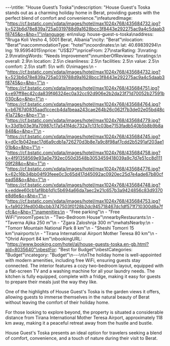 ---\ntitle: "House Guest’s Toska"\ndescription: "House Guest's Toska stands out as a charming holiday home in Berat, providing guests with the perfect blend of comfort and convenience."\nfeaturedImage: "https://cf.bstatic.com/xdata/images/hotel/max1024x768/435684732.jpg?k=523b6d78e839a725a0319788d9a1628bcc3f8443e292275ac9a4c5daab3f8745&o=&hp=1"\nlanguage: en\nslug: house-guest-s-toska\naddress: "Rruga Koli Vesho 4, 5001 Berat, Albania"\ncity: "Berat"\nlocation: "Berat"\naccommodationType: "hotel"\ncoordinates:\n  lat: 40.69839294\n  lng: 19.95954015\nprice: "US$27"\npriceFrom: 27\nstarRating: 3\nrating: 2.9\nratingWords: "Needs Improvement"\nnumberOfReviews: 1\nratings:\n  overall: 2.9\n  location: 2.5\n  cleanliness: 2.5\n  facilities: 2.5\n  value: 2.5\n  comfort: 2.5\n  staff: 5\n  wifi: 0\nimages:\n  - "https://cf.bstatic.com/xdata/images/hotel/max1024x768/435684732.jpg?k=523b6d78e839a725a0319788d9a1628bcc3f8443e292275ac9a4c5daab3f8745&o=&hp=1"\n  - "https://cf.bstatic.com/xdata/images/hotel/max1024x768/435684751.jpg?k=e97ff8ec42cda839f46324ec0a32cc92d906e2b2da23f71d70052b27591b030c&o=&hp=1"\n  - "https://cf.bstatic.com/xdata/images/hotel/max1024x768/435684764.jpg?k=b6767d0835aad1ccecb4da1beaa243cae264b26c062f7b3de02e05bd48c41a72&o=&hp=1"\n  - "https://cf.bstatic.com/xdata/images/hotel/max1024x768/435684779.jpg?k=33d1b03e3fa70987c17a541f4dc732a7c131c03be7153fadb540b5b8b9b8a848&o=&hp=1"\n  - "https://cf.bstatic.com/xdata/images/hotel/max1024x768/435684745.jpg?k=d0c1b042eac17d6a9cdb1a726270d3b8e7a9c8f98af7cdd2b5291af203ae101b&o=&hp=1"\n  - "https://cf.bstatic.com/xdata/images/hotel/max1024x768/435684758.jpg?k=4f91358569e93a0e792ec050d3548b3053459418039a9c7d7e51cc8d11109f28&o=&hp=1"\n  - "https://cf.bstatic.com/xdata/images/hotel/max1024x768/435684776.jpg?k=62c16b34bb04f93feee0c3c65d417d45092ac0920ec25d7e4ade67b80cfead58&o=&hp=1"\n  - "https://cf.bstatic.com/xdata/images/hotel/max1024x768/435684748.jpg?k=eddee60cb1af8bb1d1c5b694a66da7aec2e21c657b3a9424856c83d9370e8d6e&o=&hp=1"\n  - "https://cf.bstatic.com/xdata/images/hotel/max1024x768/435684753.jpg?k=fa9023fed004bcbb3747503f0128b2dc945718467dc1df571f710300d8a7fcfc&o=&hp=1"\namenities:\n  - "Free parking"\n  - "Free WiFi"\nroomTypes:\n  - "Two-Bedroom House"\nnearbyRestaurants:\n  - "Taverna Ajika 250 m"\n  - "Zgara Zaloshnja 300 m"\nwhatsNearby:\n  - "Tomorr Mountain National Park 8 km"\n  - "Sheshi Tomorri 15 km"\nairports:\n  - "Tirana International Airport Mother Teresa 80 km"\n  - "Ohrid Airport 84 km"\nbookingURL: "https://www.booking.com/hotel/al/house-guests-toska.en-gb.html?aid=8035640"\nbestFor: "Best for Budget"\nbestCategories: "Budget"\ncategory: "Budget"\n---\n\nThe holiday home is well-appointed with modern amenities, including free WiFi, ensuring guests stay connected. The interior features a cozy two-bedroom layout, equipped with a flat-screen TV and a washing machine for all your laundry needs. The kitchen is fully equipped, complete with a fridge, making it easy for guests to prepare their meals just the way they like.

One of the highlights of House Guest's Toska is the garden views it offers, allowing guests to immerse themselves in the natural beauty of Berat without leaving the comfort of their holiday home.

For those looking to explore beyond, the property is situated a considerable distance from Tirana International Mother Teresa Airport, approximately 118 km away, making it a peaceful retreat away from the hustle and bustle.

House Guest's Toska presents an ideal option for travelers seeking a blend of comfort, convenience, and a touch of nature during their visit to Berat.